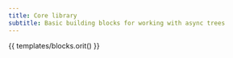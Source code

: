 ```yaml
---
title: Core library
subtitle: Basic building blocks for working with async trees
---
```


{{ templates/blocks.orit() }}
